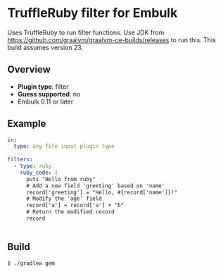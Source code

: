 # TruffleRuby filter for Embulk

Uses TruffleRuby to run filter functions. Use 
JDK from https://github.com/graalvm/graalvm-ce-builds/releases to run this. This build assumes version 23.

## Overview

* **Plugin type**: filter
* **Guess supported**: no
* Embulk 0.11 or later


## Example

```yaml
in:
  type: any file input plugin type
  ...
filters:
  - type: ruby
    ruby_code: |
      puts "Hello from ruby"
      # Add a new field 'greeting' based on 'name'
      record['greeting'] = "Hello, #{record['name']}!"
      # Modify the 'age' field
      record['a'] = record['a'] + "b"
      # Return the modified record
      record
   
 ```

## Build

```
$ ./gradlew gem
```


